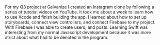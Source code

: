 For my Q3 project at Galvanize I created an Instagram clone by following a series of tutorial videos on YouTube.
It took me about a week to learn how to use Xcode and finish building the app. I learned about how to set up storyboards,
connect view controllers, and connect Firebase to my project. With Firebase I was able to create users, and posts.
Learning Swift was interesting from my normal Javascript development because it was more strict about what had to be denoted in the program.
